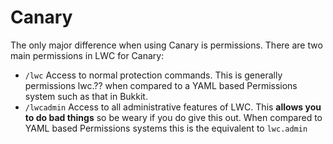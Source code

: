 # Canary

The only major difference when using Canary is permissions. There are two main permissions in LWC for Canary:

* `/lwc` Access to normal protection commands. This is generally permissions lwc.?? when compared to a YAML based Permissions system such as that in Bukkit.
* `/lwcadmin` Access to all administrative features of LWC. This **allows you to do bad things** so be weary if you do give this out. When compared to YAML based Permissions systems this is the equivalent to `lwc.admin`